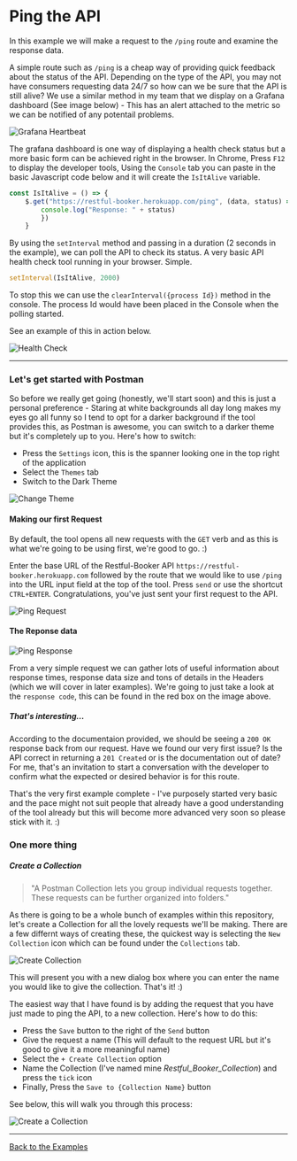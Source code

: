 # Ping the API

In this example we will make a request to the `/ping` route and examine the response data.

A simple route such as `/ping` is a cheap way of providing quick feedback about the status of the API. Depending on the type of the API, you may not have consumers requesting data 24/7 so how can we be sure that the API is still alive? We use a similar method in my team that we display on a Grafana dashboard (See image below) - This has an alert attached to the metric so we can be notified of any potentail problems.

![Grafana Heartbeat](https://github.com/DannyDainton/All-Things-Postman/blob/master/Public/images/Grafana_Heartbeat.PNG)

The grafana dashboard is one way of displaying a health check status but a more basic form can be achieved right in the browser. In Chrome, Press `F12` to display the developer tools, Using the `Console` tab you can paste in the basic Javascript code below and it will create the `IsItAlive` variable.

```javascript
const IsItAlive = () => {
    $.get("https://restful-booker.herokuapp.com/ping", (data, status) => {
        console.log("Response: " + status)
        })
    }
```

By using the `setInterval` method and passing in a duration (2 seconds in the example), we can poll the API to check its status. A very basic API health check tool running in your browser. Simple.

```javascript
setInterval(IsItAlive, 2000)
```

To stop this we can use the `clearInterval({process Id})` method in the console. The process Id would have been placed in the Console when the polling started.

See an example of this in action below. 

![Health Check](https://github.com/DannyDainton/All-Things-Postman/blob/master/Public/gifs/Health_Check.gif)

---
### Let's get started with Postman

So before we really get going (honestly, we'll start soon) and this is just a personal preference - Staring at white backgrounds all day long makes my eyes go all funny so I tend to opt for a darker background if the tool provides this, as Postman is awesome, you can switch to a darker theme but it's completely up to you. Here's how to switch:

- Press the `Settings` icon, this is the spanner looking one in the top right of the application
- Select the `Themes` tab
- Switch to the Dark Theme

![Change Theme](https://github.com/DannyDainton/All-Things-Postman/blob/master/Public/gifs/Change_Theme.gif)

#### Making our first Request

By default, the tool opens all new requests with the `GET` verb and as this is what we're going to be using first, we're good to go. :) 

Enter the base URL of the Restful-Booker API `https://restful-booker.herokuapp.com` followed by the route that we would like to use `/ping` into the URL input field at the top of the tool. Press `send` or use the shortcut `CTRL+ENTER`. Congratulations, you've just sent your first request to the API.

![Ping Request](https://github.com/DannyDainton/All-Things-Postman/blob/master/Public/gifs/Ping.gif)

#### The Reponse data

![Ping Response](https://github.com/DannyDainton/All-Things-Postman/blob/master/Public/images/Ping_Response.PNG)

From a very simple request we can gather lots of useful information about response times, response data size and tons of details in the Headers (which we will cover in later examples). We're going to just take a look at the `response code`, this can be found in the red box on the image above.

##### That's interesting...

According to the documentaion provided, we should be seeing a `200 OK` response back from our request. Have we found our very first issue? Is the API correct in returning a `201 Created` or is the documentation out of date? For me, that's an invitation to start a conversation with the developer to confirm what the expected or desired behavior is for this route.

That's the very first example complete - I've purposely started very basic and the pace might not suit people that already have a good understanding of the tool already but this will become more advanced very soon so please stick with it. :)

### One more thing
##### Create a Collection

> "A Postman Collection lets you group individual requests together. These requests can be further organized into folders."

As there is going to be a whole bunch of examples within this repository, let's create a Collection for all the lovely requests we'll be making. There are a few differnt ways of creating these, the quickest way is selecting the `New Collection` icon which can be found under the `Collections` tab.

![Create Collection](https://github.com/DannyDainton/All-Things-Postman/blob/master/Public/images/Create_Collections.PNG)

This will present you with a new dialog box where you can enter the name you would like to give the collection. That's it! :)

The easiest way that I have found is by adding the request that you have just made to ping the API, to a new collection. Here's how to do this:

* Press the `Save` button to the right of the `Send` button
* Give the request a name (This will default to the request URL but it's good to give it a more meaningful name)
* Select the `+ Create Collection` option
* Name the Collection (I've named mine _Restful_Booker_Collection_) and press the `tick` icon
* Finally, Press the `Save to {Collection Name}` button

See below, this will walk you through this process:

![Create a Collection](https://github.com/DannyDainton/All-Things-Postman/blob/master/Public/gifs/Restful_Booker_Collection.gif)

---
[Back to the Examples](https://github.com/DannyDainton/All-Things-Postman#example-guides)
